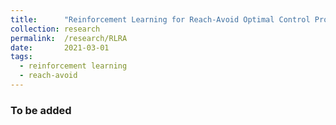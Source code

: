 ```yaml
---
title: 		"Reinforcement Learning for Reach-Avoid Optimal Control Problem"
collection:	research
permalink: 	/research/RLRA
date: 		2021-03-01
tags:
  - reinforcement learning
  - reach-avoid
---
```


### To be added